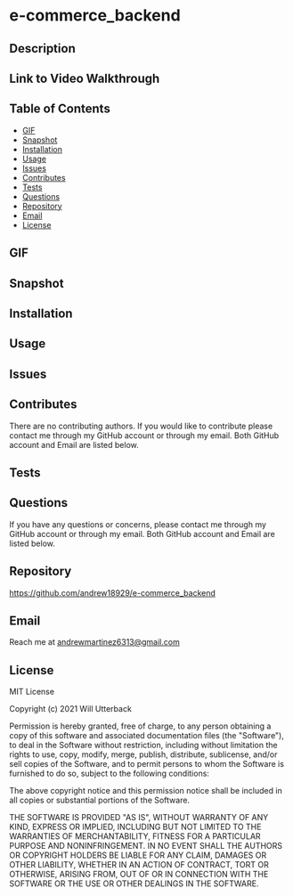 # e-commerce_backend

## Description

## Link to Video Walkthrough

## Table of Contents
- [GIF](#gif)
- [Snapshot](#snapshot)
- [Installation](#installation)
- [Usage](#usage)
- [Issues](#issues)
- [Contributes](#contributes)
- [Tests](#tests)
- [Questions](#questions)
- [Repository](#repository)
- [Email](#email)
- [License](#license)

## GIF

## Snapshot

## Installation

## Usage

## Issues

## Contributes
There are no contributing authors. If you would like to contribute please contact me through my GitHub account or through my email. Both GitHub account and Email are listed below.

## Tests

## Questions
If you have any questions or concerns, please contact me through my GitHub account or through my email. Both GitHub account and Email are listed below.

## Repository
https://github.com/andrew18929/e-commerce_backend

## Email
Reach me at andrewmartinez6313@gmail.com

## License
MIT License

Copyright (c) 2021 Will Utterback

Permission is hereby granted, free of charge, to any person obtaining a copy of this software and associated documentation files (the "Software"), to deal in the Software without restriction, including without limitation the rights to use, copy, modify, merge, publish, distribute, sublicense, and/or sell copies of the Software, and to permit persons to whom the Software is furnished to do so, subject to the following conditions:

The above copyright notice and this permission notice shall be included in all copies or substantial portions of the Software.

THE SOFTWARE IS PROVIDED "AS IS", WITHOUT WARRANTY OF ANY KIND, EXPRESS OR IMPLIED, INCLUDING BUT NOT LIMITED TO THE WARRANTIES OF MERCHANTABILITY, FITNESS FOR A PARTICULAR PURPOSE AND NONINFRINGEMENT. IN NO EVENT SHALL THE AUTHORS OR COPYRIGHT HOLDERS BE LIABLE FOR ANY CLAIM, DAMAGES OR OTHER LIABILITY, WHETHER IN AN ACTION OF CONTRACT, TORT OR OTHERWISE, ARISING FROM, OUT OF OR IN CONNECTION WITH THE SOFTWARE OR THE USE OR OTHER DEALINGS IN THE SOFTWARE.